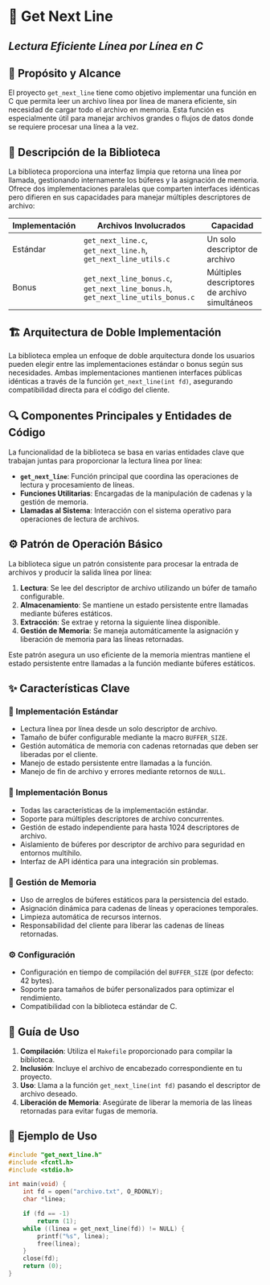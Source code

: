 # 📄 Get Next Line 
## *Lectura Eficiente Línea por Línea en C*

## 🎯 Propósito y Alcance

El proyecto `get_next_line` tiene como objetivo implementar una función en C que permita leer un archivo línea por línea de manera eficiente, sin necesidad de cargar todo el archivo en memoria. Esta función es especialmente útil para manejar archivos grandes o flujos de datos donde se requiere procesar una línea a la vez.

## 🧰 Descripción de la Biblioteca

La biblioteca proporciona una interfaz limpia que retorna una línea por llamada, gestionando internamente los búferes y la asignación de memoria. Ofrece dos implementaciones paralelas que comparten interfaces idénticas pero difieren en sus capacidades para manejar múltiples descriptores de archivo:

| Implementación | Archivos Involucrados                                         | Capacidad                                 |
|----------------|---------------------------------------------------------------|-------------------------------------------|
| Estándar       | `get_next_line.c`, `get_next_line.h`, `get_next_line_utils.c` | Un solo descriptor de archivo             |
| Bonus          | `get_next_line_bonus.c`, `get_next_line_bonus.h`, `get_next_line_utils_bonus.c` | Múltiples descriptores de archivo simultáneos |

## 🏗️ Arquitectura de Doble Implementación

La biblioteca emplea un enfoque de doble arquitectura donde los usuarios pueden elegir entre las implementaciones estándar o bonus según sus necesidades. Ambas implementaciones mantienen interfaces públicas idénticas a través de la función `get_next_line(int fd)`, asegurando compatibilidad directa para el código del cliente.

## 🔍 Componentes Principales y Entidades de Código

La funcionalidad de la biblioteca se basa en varias entidades clave que trabajan juntas para proporcionar la lectura línea por línea:

- **`get_next_line`**: Función principal que coordina las operaciones de lectura y procesamiento de líneas.
- **Funciones Utilitarias**: Encargadas de la manipulación de cadenas y la gestión de memoria.
- **Llamadas al Sistema**: Interacción con el sistema operativo para operaciones de lectura de archivos.

## ⚙️ Patrón de Operación Básico

La biblioteca sigue un patrón consistente para procesar la entrada de archivos y producir la salida línea por línea:

1. **Lectura**: Se lee del descriptor de archivo utilizando un búfer de tamaño configurable.
2. **Almacenamiento**: Se mantiene un estado persistente entre llamadas mediante búferes estáticos.
3. **Extracción**: Se extrae y retorna la siguiente línea disponible.
4. **Gestión de Memoria**: Se maneja automáticamente la asignación y liberación de memoria para las líneas retornadas.

Este patrón asegura un uso eficiente de la memoria mientras mantiene el estado persistente entre llamadas a la función mediante búferes estáticos.

## ✨ Características Clave

### 📌 Implementación Estándar

- Lectura línea por línea desde un solo descriptor de archivo.
- Tamaño de búfer configurable mediante la macro `BUFFER_SIZE`.
- Gestión automática de memoria con cadenas retornadas que deben ser liberadas por el cliente.
- Manejo de estado persistente entre llamadas a la función.
- Manejo de fin de archivo y errores mediante retornos de `NULL`.

### 🚀 Implementación Bonus

- Todas las características de la implementación estándar.
- Soporte para múltiples descriptores de archivo concurrentes.
- Gestión de estado independiente para hasta 1024 descriptores de archivo.
- Aislamiento de búferes por descriptor de archivo para seguridad en entornos multihilo.
- Interfaz de API idéntica para una integración sin problemas.

### 🧠 Gestión de Memoria

- Uso de arreglos de búferes estáticos para la persistencia del estado.
- Asignación dinámica para cadenas de líneas y operaciones temporales.
- Limpieza automática de recursos internos.
- Responsabilidad del cliente para liberar las cadenas de líneas retornadas.

### ⚙️ Configuración

- Configuración en tiempo de compilación del `BUFFER_SIZE` (por defecto: 42 bytes).
- Soporte para tamaños de búfer personalizados para optimizar el rendimiento.
- Compatibilidad con la biblioteca estándar de C.

## 📝 Guía de Uso

1. **Compilación**: Utiliza el `Makefile` proporcionado para compilar la biblioteca.
2. **Inclusión**: Incluye el archivo de encabezado correspondiente en tu proyecto.
3. **Uso**: Llama a la función `get_next_line(int fd)` pasando el descriptor de archivo deseado.
4. **Liberación de Memoria**: Asegúrate de liberar la memoria de las líneas retornadas para evitar fugas de memoria.

## 📎 Ejemplo de Uso

```c
#include "get_next_line.h"
#include <fcntl.h>
#include <stdio.h>

int main(void) {
    int fd = open("archivo.txt", O_RDONLY);
    char *linea;

    if (fd == -1)
        return (1);
    while ((linea = get_next_line(fd)) != NULL) {
        printf("%s", linea);
        free(linea);
    }
    close(fd);
    return (0);
}
